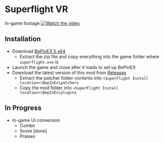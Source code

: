 # Superflight VR

In-game footage 
[![Watch the video](https://img.youtube.com/vi/OJ6IlnCuixE/maxresdefault.jpg)](https://www.youtube.com/watch?v=OJ6IlnCuixE)

## Installation

* Download [BePinEX 5 x64](https://github.com/BepInEx/BepInEx/releases/tag/v5.4.22)
  * Extract the zip file and copy everything into the game folder where ``superflight.exe`` is
* Launch the game and close after it loads to set up BePinEX
* Download the latest version of this mod from [Releases](https://github.com/doofy-dev/superflight_vr/releases)
  * Extract the patcher folder contents into ``<SuperFlight Install location>\BepInEx\patchers``
  * Copy the mod folder into ``<SuperFlight Install location>\BepInEx\plugins``

## In Progress
* In-game UI conversion
  * Combo
  * Score [done]
  * Praises
